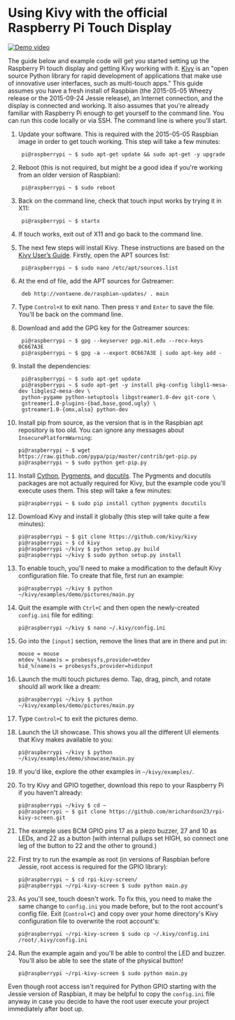 # Using Kivy with the official Raspberry Pi Touch Display

[![Demo video](http://img.youtube.com/vi/Eah3Zq18OyM/0.jpg)](http://www.youtube.com/watch?v=Eah3Zq18OyM)

The guide below and example code will get you started setting up the Raspberry Pi touch display and getting Kivy working with it. [Kivy](http://kivy.org/) is an "open source Python library for rapid development of applications
that make use of innovative user interfaces, such as multi-touch apps." This guide assumes you have a fresh install of Raspbian (the 2015-05-05 Wheezy release or the 2015-09-24 Jessie release), an Internet connection, and  the display is connected and working. It also assumes that you're already familiar with Raspberry Pi enough to get yourself to the command line. You can run this code locally or via SSH. The command line is where you'll start.

1. Update your software. This is required with the 2015-05-05 Raspbian image in order to get touch working. This step will take a few minutes:

        pi@raspberrypi ~ $ sudo apt-get update && sudo apt-get -y upgrade

2. Reboot (this is not required, but might be a good idea if you're working from an older version of Raspbian):

        pi@raspberrypi ~ $ sudo reboot

3. Back on the command line, check that touch input works by trying it in X11:

        pi@raspberrypi ~ $ startx

4. If touch works, exit out of X11 and go back to the command line.
5. The next few steps will install Kivy. These instructions are based on the [Kivy User’s Guide](http://kivy.org/docs/installation/installation-rpi.html). Firstly, open the APT sources list:

        pi@raspberrypi ~ $ sudo nano /etc/apt/sources.list

6. At the end of file, add the APT sources for Gstreamer:

        deb http://vontaene.de/raspbian-updates/ . main

7. Type `Control+X` to exit nano. Then press `Y` and `Enter` to save the file. You'll be back on the command line.

8. Download and add the GPG key for the Gstreamer sources:

        pi@raspberrypi ~ $ gpg --keyserver pgp.mit.edu --recv-keys 0C667A3E
        pi@raspberrypi ~ $ gpg -a --export 0C667A3E | sudo apt-key add -

9. Install the dependencies:

        pi@raspberrypi ~ $ sudo apt-get update
        pi@raspberrypi ~ $ sudo apt-get -y install pkg-config libgl1-mesa-dev libgles2-mesa-dev \
        python-pygame python-setuptools libgstreamer1.0-dev git-core \
        gstreamer1.0-plugins-{bad,base,good,ugly} \
        gstreamer1.0-{omx,alsa} python-dev

10. Install pip from source, as the version that is in the Raspbian apt repository is too old. You can ignore any messages about `InsecurePlatformWarning`:

        pi@raspberrypi ~ $ wget https://raw.github.com/pypa/pip/master/contrib/get-pip.py
        pi@raspberrypi ~ $ sudo python get-pip.py

11. Install [Cython](http://cython.org/), [Pygments](http://pygments.org/), and [docutils](https://pypi.python.org/pypi/docutils). The Pygments and docutils packages are not actually required for Kivy, but the example code you'll execute uses them. This step will take a few minutes:

        pi@raspberrypi ~ $ sudo pip install cython pygments docutils

12. Download Kivy and install it globally (this step will take quite a few minutes):

        pi@raspberrypi ~ $ git clone https://github.com/kivy/kivy
        pi@raspberrypi ~ $ cd kivy
        pi@raspberrypi ~/kivy $ python setup.py build
        pi@raspberrypi ~/kivy $ sudo python setup.py install

13. To enable touch, you'll need to make a modification to the default Kivy configuration file. To create that file, first run an example:

        pi@raspberrypi ~/kivy $ python ~/kivy/examples/demo/pictures/main.py

13. Quit the example with `Ctrl+C` and then open the newly-created `config.ini` file for editing:

        pi@raspberrypi ~/kivy $ nano ~/.kivy/config.ini

14. Go into the `[input]` section, remove the lines that are in there and put in:

        mouse = mouse
        mtdev_%(name)s = probesysfs,provider=mtdev
        hid_%(name)s = probesysfs,provider=hidinput

15. Launch the multi touch pictures demo. Tap, drag, pinch, and rotate should all work like a dream:

        pi@raspberrypi ~/kivy $ python ~/kivy/examples/demo/pictures/main.py

16. Type `Control+C` to exit the pictures demo.

17. Launch the UI showcase. This shows you all the different UI elements that Kivy makes available to you:

        pi@raspberrypi ~/kivy $ python ~/kivy/examples/demo/showcase/main.py

18. If you'd like, explore the other examples in `~/kivy/examples/`.

19. To try Kivy and GPIO together, download this repo to your Raspberry Pi if you haven't already:

        pi@raspberrypi ~/kivy $ cd ~
        pi@raspberrypi ~ $ git clone https://github.com/mrichardson23/rpi-kivy-screen.git

20. The example uses BCM GPIO pins 17 as a piezo buzzer, 27 and 10 as LEDs, and 22 as a button (with internal pullups set HIGH, so connect one leg of the button to 22 and the other to ground.)

21. First try to run the example as root (in versions of Raspbian before Jessie, root access is required for the GPIO library):

        pi@raspberrypi ~ $ cd rpi-kivy-screen/
        pi@raspberrypi ~/rpi-kivy-screen $ sudo python main.py 

22. As you'll see, touch doesn't work. To fix this, you need to make the same change to `config.ini` you made before, but to the root account's config file. Exit (`Control+C`) and copy over your home directory's Kivy configuration file to overwrite the root account's: 

        pi@raspberrypi ~/rpi-kivy-screen $ sudo cp ~/.kivy/config.ini /root/.kivy/config.ini

23. Run the example again and you'll be able to control the LED and buzzer. You'll also be able to see the state of the physical button! 

        pi@raspberrypi ~/rpi-kivy-screen $ sudo python main.py 

Even though root access isn't required for Python GPIO starting with the Jessie version of Raspbian, it may be helpful to copy the `config.ini` file anyway in case you decide to have the root user execute your project immediately after boot up.
